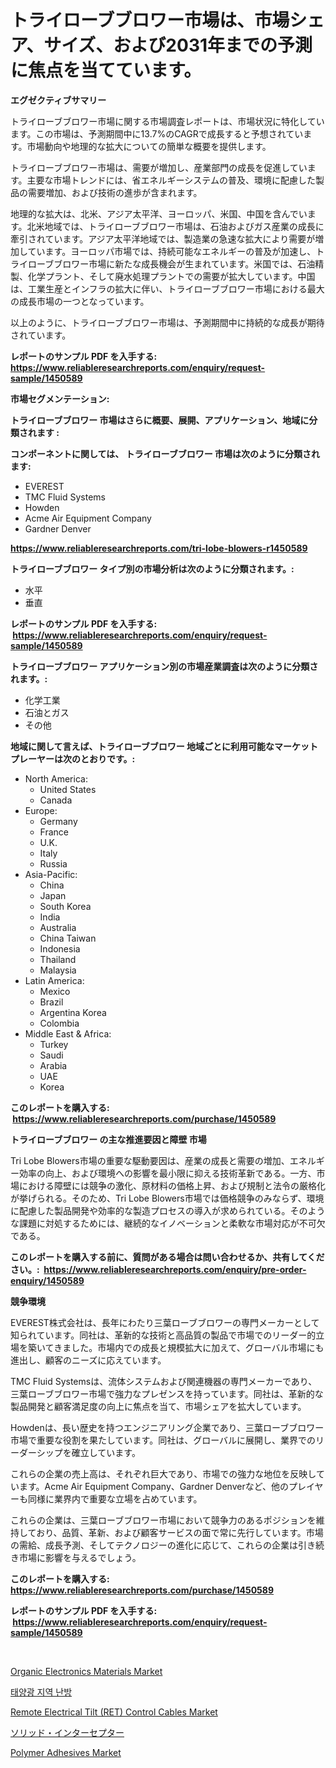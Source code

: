 <p><h1>トライローブブロワー市場は、市場シェア、サイズ、および2031年までの予測に焦点を当てています。</h1></p><p><strong>エグゼクティブサマリー</strong></p>
<p><p>トライローブブロワー市場に関する市場調査レポートは、市場状況に特化しています。この市場は、予測期間中に13.7%のCAGRで成長すると予想されています。市場動向や地理的な拡大についての簡単な概要を提供します。</p><p>トライローブブロワー市場は、需要が増加し、産業部門の成長を促進しています。主要な市場トレンドには、省エネルギーシステムの普及、環境に配慮した製品の需要増加、および技術の進歩が含まれます。</p><p>地理的な拡大は、北米、アジア太平洋、ヨーロッパ、米国、中国を含んでいます。北米地域では、トライローブブロワー市場は、石油およびガス産業の成長に牽引されています。アジア太平洋地域では、製造業の急速な拡大により需要が増加しています。ヨーロッパ市場では、持続可能なエネルギーの普及が加速し、トライローブブロワー市場に新たな成長機会が生まれています。米国では、石油精製、化学プラント、そして廃水処理プラントでの需要が拡大しています。中国は、工業生産とインフラの拡大に伴い、トライローブブロワー市場における最大の成長市場の一つとなっています。</p><p>以上のように、トライローブブロワー市場は、予測期間中に持続的な成長が期待されています。</p></p>
<p><strong>レポートのサンプル PDF を入手する: <a href="https://www.reliableresearchreports.com/enquiry/request-sample/1450589">https://www.reliableresearchreports.com/enquiry/request-sample/1450589</a></strong></p>
<p><strong>市場セグメンテーション:</strong></p>
<p><strong> トライローブブロワー 市場はさらに概要、展開、アプリケーション、地域に分類されます :</strong></p>
<p><strong>コンポーネントに関しては、 トライローブブロワー 市場は次のように分類されます: &nbsp;</strong></p>
<p><ul><li>EVEREST</li><li>TMC Fluid Systems</li><li>Howden</li><li>Acme Air Equipment Company</li><li>Gardner Denver</li></ul></p>
<p><strong><a href="https://www.reliableresearchreports.com/tri-lobe-blowers-r1450589">https://www.reliableresearchreports.com/tri-lobe-blowers-r1450589</a></strong></p>
<p><strong> トライローブブロワー タイプ別の市場分析は次のように分類されます。:</strong></p>
<p><ul><li>水平</li><li>垂直</li></ul></p>
<p><strong>レポートのサンプル PDF を入手する: &nbsp;<a href="https://www.reliableresearchreports.com/enquiry/request-sample/1450589">https://www.reliableresearchreports.com/enquiry/request-sample/1450589</a></strong></p>
<p><strong> トライローブブロワー アプリケーション別の市場産業調査は次のように分類されます。:</strong></p>
<p><ul><li>化学工業</li><li>石油とガス</li><li>その他</li></ul></p>
<p><strong>地域に関して言えば、トライローブブロワー 地域ごとに利用可能なマーケットプレーヤーは次のとおりです。:</strong></p>
<p><ul>
    <li>
        North America:
        <ul>
            <li>United States</li>
            <li>Canada</li>
        </ul>
    </li>
    <li>
        Europe:
        <ul>
            <li>Germany</li>
            <li>France</li>
            <li>U.K.</li>
            <li>Italy</li>
            <li>Russia</li>
        </ul>
    </li>
    <li>
        Asia-Pacific:
        <ul>
            <li>China</li>
            <li>Japan</li>
            <li>South Korea</li>
            <li>India</li>
            <li>Australia</li>
            <li>China Taiwan</li>
            <li>Indonesia</li>
            <li>Thailand</li>
            <li>Malaysia</li>
        </ul>
    </li>
    <li>
        Latin America:
        <ul>
            <li>Mexico</li>
            <li>Brazil</li>
            <li>Argentina Korea</li>
            <li>Colombia</li>
        </ul>
    </li>
    <li>
        Middle East & Africa:
        <ul>
            <li>Turkey</li>
            <li>Saudi</li>
            <li>Arabia</li>
            <li>UAE</li>
            <li>Korea</li>
        </ul>
    </li>
    </ul></p>
<p><strong>このレポートを購入する: &nbsp;<a href="https://www.reliableresearchreports.com/purchase/1450589">https://www.reliableresearchreports.com/purchase/1450589</a></strong></p>
<p><strong>トライローブブロワー の主な推進要因と障壁 市場</strong></p>
<p><p>Tri Lobe Blowers市場の重要な駆動要因は、産業の成長と需要の増加、エネルギー効率の向上、および環境への影響を最小限に抑える技術革新である。一方、市場における障壁には競争の激化、原材料の価格上昇、および規制と法令の厳格化が挙げられる。そのため、Tri Lobe Blowers市場では価格競争のみならず、環境に配慮した製品開発や効率的な製造プロセスの導入が求められている。そのような課題に対処するためには、継続的なイノベーションと柔軟な市場対応が不可欠である。</p></p>
<p><strong>このレポートを購入する前に、質問がある場合は問い合わせるか、共有してください。:&nbsp; <a href="https://www.reliableresearchreports.com/enquiry/pre-order-enquiry/1450589">https://www.reliableresearchreports.com/enquiry/pre-order-enquiry/1450589</a></strong></p>
<p><strong>競争環境</strong></p>
<p><p>EVEREST株式会社は、長年にわたり三葉ローブブロワーの専門メーカーとして知られています。同社は、革新的な技術と高品質の製品で市場でのリーダー的立場を築いてきました。市場内での成長と規模拡大に加えて、グローバル市場にも進出し、顧客のニーズに応えています。</p><p>TMC Fluid Systemsは、流体システムおよび関連機器の専門メーカーであり、三葉ローブブロワー市場で強力なプレゼンスを持っています。同社は、革新的な製品開発と顧客満足度の向上に焦点を当て、市場シェアを拡大しています。</p><p>Howdenは、長い歴史を持つエンジニアリング企業であり、三葉ローブブロワー市場で重要な役割を果たしています。同社は、グローバルに展開し、業界でのリーダーシップを確立しています。</p><p>これらの企業の売上高は、それぞれ巨大であり、市場での強力な地位を反映しています。Acme Air Equipment Company、Gardner Denverなど、他のプレイヤーも同様に業界内で重要な立場を占めています。</p><p>これらの企業は、三葉ローブブロワー市場において競争力のあるポジションを維持しており、品質、革新、および顧客サービスの面で常に先行しています。市場の需給、成長予測、そしてテクノロジーの進化に応じて、これらの企業は引き続き市場に影響を与えるでしょう。</p></p>
<p><strong>このレポートを購入する: &nbsp; <a href="https://www.reliableresearchreports.com/purchase/1450589">https://www.reliableresearchreports.com/purchase/1450589</a></strong></p>
<p><strong>レポートのサンプル PDF を入手する: &nbsp;<a href="https://www.reliableresearchreports.com/enquiry/request-sample/1450589">https://www.reliableresearchreports.com/enquiry/request-sample/1450589</a></strong><strong></strong></p>
<p>&nbsp;</p>
<p><p><a href="https://issuu.com/reportprime-2/docs/organic-electronics-materials-market-size-2030.ppt">Organic Electronics Materials Market</a></p><p><a href="https://github.com/vs10l4sfg5c/Market-Research-Report-List-1/blob/main/383513718902.md">태양광 지역 난방</a></p><p><a href="https://github.com/Krish2023na/Market-Research-Report-List-3/blob/main/remote-electrical-tilt-ret-control-cables-market.md">Remote Electrical Tilt (RET) Control Cables Market</a></p><p><a href="https://github.com/zekaoe592392/Market-Research-Report-List-1/blob/main/752129220525.md">ソリッド・インターセプター</a></p><p><a href="https://issuu.com/reportprime-2/docs/polymer-adhesives-market-size-2030.pptx">Polymer Adhesives Market</a></p></p>